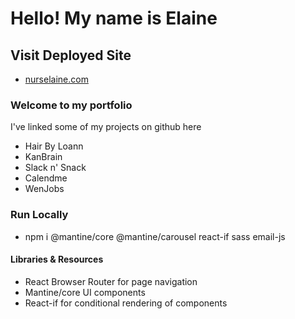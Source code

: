 # Hello! My name is Elaine

## Visit Deployed Site
- [nurselaine.com](www.nurselaine.com)

### Welcome to my portfolio
  I've linked some of my projects on github here
  - Hair By Loann
  - KanBrain
  - Slack n' Snack
  - Calendme
  - WenJobs

### Run Locally
- npm i @mantine/core @mantine/carousel react-if sass email-js

#### Libraries & Resources
- React Browser Router for page navigation
- Mantine/core UI components
- React-if for conditional rendering of components